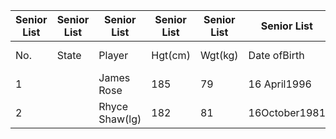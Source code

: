 |Senior List|Senior List|Senior List|Senior List|Senior List|Senior List|Senior List|Senior List|Senior List|Senior List|Senior List|
|--|--|--|--|--|--|--|--|--|--|--|
|No.|State|Player|Hgt(cm)|Wgt(kg)|Date ofBirth|Age(end 2014)|AFLDebut|Recruitedfrom|Games(end 2014)|Goals(end 2014)|
|1 ||James Rose|185|79|16 April1996|18||Sturt|||
|2||Rhyce Shaw(lg)|182|81|16October1981|33|2000|Preston(U18),Collingwood|213|43|